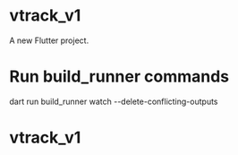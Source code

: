 # vtrack_v1

A new Flutter project.

# Run build_runner commands
dart run build_runner watch --delete-conflicting-outputs
# vtrack_v1
